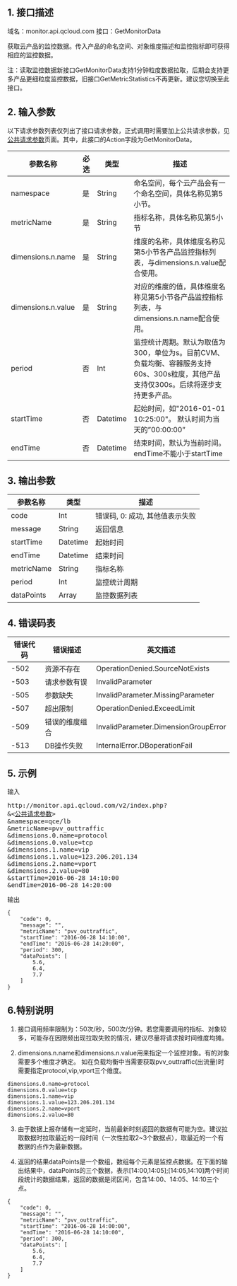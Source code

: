 ## 1. 接口描述

域名：monitor.api.qcloud.com
接口：GetMonitorData

获取云产品的监控数据。传入产品的命名空间、对象维度描述和监控指标即可获得相应的监控数据。

注：读取监控数据新接口GetMonitorData支持1分钟粒度数据拉取，后期会支持更多产品更细粒度监控数据，旧接口GetMetricStatistics不再更新。建议您切换至此接口。



## 2. 输入参数

以下请求参数列表仅列出了接口请求参数，正式调用时需要加上公共请求参数，见<a href="/doc/api/405/公共请求参数" title="公共请求参数">公共请求参数</a>页面。其中，此接口的Action字段为GetMonitorData。

| 参数名称               | 必选   | 类型       | 描述                                       |
| ------------------ | ---- | -------- | ---------------------------------------- |
| namespace          | 是    | String   | 命名空间，每个云产品会有一个命名空间，具体名称见第5小节。            |
| metricName         | 是    | String   | 指标名称，具体名称见第5小节                           |
| dimensions.n.name  | 是    | String   | 维度的名称，具体维度名称见第5小节各产品监控指标列表，与dimensions.n.value配合使用。 |
| dimensions.n.value | 是    | String   | 对应的维度的值，具体维度名称见第5小节各产品监控指标列表，与dimensions.n.name配合使用。 |
| period             | 否    | Int      | 监控统计周期。默认为取值为300，单位为s。目前CVM、负载均衡、容器服务支持60s、300s粒度，其他产品支持仅300s。后续将逐步支持更多产品。 |
| startTime          | 否    | Datetime | 起始时间，如"2016-01-01 10:25:00"。 默认时间为当天的”00:00:00” |
| endTime            | 否    | Datetime | 结束时间，默认为当前时间。 endTime不能小于startTime       |

## 3. 输出参数
| 参数名称       | 类型       | 描述                  |
| ---------- | -------- | ------------------- |
| code       | Int      | 错误码, 0: 成功, 其他值表示失败 |
| message    | String   | 返回信息                |
| startTime  | Datetime | 起始时间                |
| endTime    | Datetime | 结束时间                |
| metricName | String   | 指标名称                |
| period     | Int      | 监控统计周期              |
| dataPoints | Array    | 监控数据列表              |

## 4. 错误码表

| 错误代码 | 错误描述    | 英文描述                                 |
| ---- | ------- | ------------------------------------ |
| -502 | 资源不存在   | OperationDenied.SourceNotExists      |
| -503 | 请求参数有误  | InvalidParameter                     |
| -505 | 参数缺失    | InvalidParameter.MissingParameter    |
| -507 | 超出限制    | OperationDenied.ExceedLimit          |
| -509 | 错误的维度组合 | InvalidParameter.DimensionGroupError |
| -513 | DB操作失败  | InternalError.DBoperationFail        |



## 5. 示例

输入
<pre>
http://monitor.api.qcloud.com/v2/index.php?
&<<a href="/doc/api/229/6976">公共请求参数</a>>
&namespace=qce/lb
&metricName=pvv_outtraffic
&dimensions.0.name=protocol
&dimensions.0.value=tcp
&dimensions.1.name=vip
&dimensions.1.value=123.206.201.134
&dimensions.2.name=vport
&dimensions.2.value=80
&startTime=2016-06-28 14:10:00
&endTime=2016-06-28 14:20:00
</pre>

输出
```
{
    "code": 0,
    "message": "",
    "metricName": "pvv_outtraffic",
    "startTime": "2016-06-28 14:10:00",
    "endTime": "2016-06-28 14:20:00",
    "period": 300,
    "dataPoints": [
        5.6,
        6.4,
        7.7
    ]
}
```

## 6.特别说明

1) 接口调用频率限制为：50次/秒，500次/分钟。若您需要调用的指标、对象较多，可能存在因限频出现拉取失败的情况，建议尽量将请求按时间维度均摊。

2) dimensions.n.name和dimensions.n.value用来指定一个监控对象。有的对象需要多个维度才确定。
如在负载均衡中当需要获取pvv_outtraffic(出流量)时需要指定protocol,vip,vport三个维度。

```
dimensions.0.name=protocol
dimensions.0.value=tcp
dimensions.1.name=vip
dimensions.1.value=123.206.201.134
dimensions.2.name=vport
dimensions.2.value=80
```

3) 由于数据上报存储有一定延时，当前最新时刻返回的数据有可能为空。建议拉取数据时拉取最近的一段时间（一次性拉取2~3个数据点），取最近的一个有数据的点作为最新数据。

4) 返回的结果dataPoints是一个数组，数组每个元素是监控点数据。在下面的输出结果中，dataPoints的三个数据，表示[14:00,14:05];[14:05,14:10]两个时间段统计的数据结果，返回的数据是闭区间，包含14:00、14:05、14:10三个点。

```
{
    "code": 0,
    "message": "",
    "metricName": "pvv_outtraffic",
    "startTime": "2016-06-28 14:00:00",
    "endTime": "2016-06-28 14:10:00",
    "period": 300,
    "dataPoints": [
        5.6,
        6.4,
        7.7
    ]
}
```
